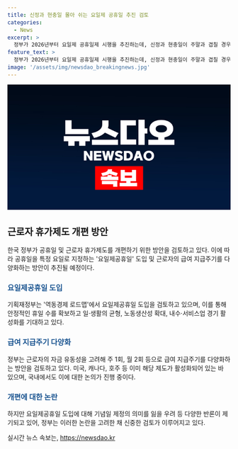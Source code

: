 ```yaml
---
title: 신정과 현충일 몰아 쉬는 요일제 공휴일 추진 검토
categories:
  - News
excerpt: >
  정부가 2026년부터 요일제 공휴일제 시행을 추진하는데, 신정과 현충일이 주말과 겹칠 경우 대체공휴일을 지정하는 방안을 검토 중이다. 또한, 직장인의 자금 유동성을 고려해 주 1회 또는 월 2회로 급여를 지급하는 방안도 검토하고 있다. 이를 통해 일·생활의 균형, 노동생산성 확대, 내수·서비스업 경기 활성화 등의 효과를 기대하고 있으며, 미국, 캐나다, 호주 등과 같이 월 2회 또는 2주 1회 급여를 지급하는 국가들을 모범으로 삼고 있다.
feature_text: >
  정부가 2026년부터 요일제 공휴일제 시행을 추진하는데, 신정과 현충일이 주말과 겹칠 경우 대체공휴일을 지정하는 방안을 검토 중이다. 또한, 직장인의 자금 유동성을 고려해 주 1회 또는 월 2회로 급여를 지급하는 방안도 검토하고 있다. 이를 통해 일·생활의 균형, 노동생산성 확대, 내수·서비스업 경기 활성화 등의 효과를 기대하고 있으며, 미국, 캐나다, 호주 등과 같이 월 2회 또는 2주 1회 급여를 지급하는 국가들을 모범으로 삼고 있다.
image: '/assets/img/newsdao_breakingnews.jpg'
---
```


<p><img src="/assets/img/newsdao_breakingnews.jpg" alt="bookingtag 속보" /></p>

<h2 data-ke-size="size26">근로자 휴가제도 개편 방안</h2>

<p data-ke-size="size16">한국 정부가 공휴일 및 근로자 휴가제도를 개편하기 위한 방안을 검토하고 있다. 이에 따라 공휴일을 특정 요일로 지정하는 '요일제공휴일' 도입 및 근로자의 급여 지급주기를 다양화하는 방안이 추진될 예정이다.</p>

<h3><b><span style="color: #1a5490;">요일제공휴일 도입</span></b></h3>

<p data-ke-size="size16">기획재정부는 '역동경제 로드맵'에서 요일제공휴일 도입을 검토하고 있으며, 이를 통해 안정적인 휴일 수를 확보하고 일·생활의 균형, 노동생산성 확대, 내수·서비스업 경기 활성화를 기대하고 있다.</p>

<h3><b><span style="color: #1a5490;">급여 지급주기 다양화</span></b></h3>

<p data-ke-size="size16">정부는 근로자의 자금 유동성을 고려해 주 1회, 월 2회 등으로 급여 지급주기를 다양화하는 방안을 검토하고 있다. 미국, 캐나다, 호주 등 이미 해당 제도가 활성화되어 있는 바 있으며, 국내에서도 이에 대한 논의가 진행 중이다.</p>

<h3><b><span style="color: #1a5490;">개편에 대한 논란</span></b></h3>

<p data-ke-size="size16">하지만 요일제공휴일 도입에 대해 기념일 제정의 의미를 잃을 우려 등 다양한 반론이 제기되고 있어, 정부는 이러한 논란을 고려한 채 신중한 검토가 이루어지고 있다.</p>
실시간 뉴스 속보는, <a href="https://newsdao.kr" rel="dofollow">https://newsdao.kr</a>


